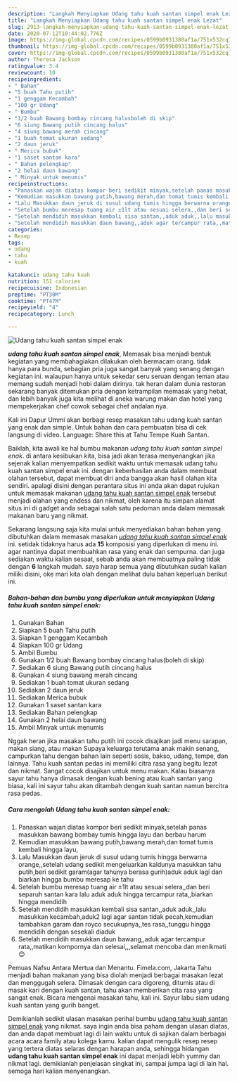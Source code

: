```yaml
---
description: "Langkah Menyiapkan Udang tahu kuah santan simpel enak Lezat"
title: "Langkah Menyiapkan Udang tahu kuah santan simpel enak Lezat"
slug: 2913-langkah-menyiapkan-udang-tahu-kuah-santan-simpel-enak-lezat
date: 2020-07-12T10:44:02.776Z
image: https://img-global.cpcdn.com/recipes/0599b0931380af1a/751x532cq70/udang-tahu-kuah-santan-simpel-enak-foto-resep-utama.jpg
thumbnail: https://img-global.cpcdn.com/recipes/0599b0931380af1a/751x532cq70/udang-tahu-kuah-santan-simpel-enak-foto-resep-utama.jpg
cover: https://img-global.cpcdn.com/recipes/0599b0931380af1a/751x532cq70/udang-tahu-kuah-santan-simpel-enak-foto-resep-utama.jpg
author: Theresa Jackson
ratingvalue: 3.4
reviewcount: 10
recipeingredient:
- " Bahan"
- "5 buah Tahu putih"
- "1 genggam Kecambah"
- "100 gr Udang"
- " Bumbu"
- "1/2 buah Bawang bombay cincang halusboleh di skip"
- "6 siung Bawang putih cincang halus"
- "4 siung bawang merah cincang"
- "1 buah tomat ukuran sedang"
- "2 daun jeruk"
- " Merica bubuk"
- "1 saset santan kara"
- " Bahan pelengkap"
- "2 helai daun bawang"
- " Minyak untuk menumis"
recipeinstructions:
- "Panaskan wajan diatas kompor beri sedikit minyak,setelah panas masukkan bawang bombay tumis hingga layu dan berbau harum"
- "Kemudian masukkan bawang putih,bawang merah,dan tomat tumis kembali hingga layu,"
- "Lalu Masukkan daun jeruk di susul udang tumis hingga berwarna orange,,setelah udang sedikit mengeluarkan kaldunya masukkan tahu putih,beri sedikit garam(agar tahunya berasa gurih)aduk aduk lagi dan biarkan hingga bumbu meresap ke tahu"
- "Setelah bumbu meresap tuang air ±1lt atau sesuai selera,,dan beri separuh santan kara lalu aduk aduk hingga tercampur rata,,biarkan hingga mendidih"
- "Setelah mendidih masukkan kembali sisa santan,,aduk aduk,,lalu masukkan kecambah,aduk2 lagi agar santan tidak pecah,kemudian tambahkan garam dan royco secukupnya,,tes rasa,,tunggu hingga mendidih dengan sesekali diaduk"
- "Setelah mendidih masukkan daun bawang,,aduk agar tercampur rata,,matikan kompornya dan selesai,,,selamat mencoba dan menikmati 😊"
categories:
- Resep
tags:
- udang
- tahu
- kuah

katakunci: udang tahu kuah 
nutrition: 151 calories
recipecuisine: Indonesian
preptime: "PT30M"
cooktime: "PT47M"
recipeyield: "4"
recipecategory: Lunch

---
```



![Udang tahu kuah santan simpel enak](https://img-global.cpcdn.com/recipes/0599b0931380af1a/751x532cq70/udang-tahu-kuah-santan-simpel-enak-foto-resep-utama.jpg)

<b><i>udang tahu kuah santan simpel enak</i></b>, Memasak bisa menjadi bentuk kegiatan yang membahagiakan dilakukan oleh bermacam orang. tidak hanya para bunda, sebagian pria juga sangat banyak yang senang dengan kegiatan ini. walaupun hanya untuk sekedar seru seruan dengan teman atau memang sudah menjadi hobi dalam dirinya. tak heran dalam dunia restoran sekarang banyak ditemukan pria dengan ketrampilan memasak yang hebat, dan lebih banyak juga kita melihat di aneka warung makan dan hotel yang mempekerjakan chef cowok sebagai chef andalan nya.

Kali ini Dapur Ummi akan berbagi resep masakan tahu udang kuah santan yang enak dan simple. Untuk bahan dan cara pembuatan bisa di cek langsung di video. Language: Share this at Tahu Tempe Kuah Santan.

Baiklah, kita awali ke hal bumbu makanan <i>udang tahu kuah santan simpel enak</i>. di antara kesibukan kita, bisa jadi akan terasa menyenangkan jika sejenak kalian menyempatkan sedikit waktu untuk memasak udang tahu kuah santan simpel enak ini. dengan keberhasilan anda dalam membuat olahan tersebut, dapat membuat diri anda bangga akan hasil olahan kita sendiri. apalagi disini dengan perantara situs ini anda akan dapat rujukan untuk memasak makanan <u>udang tahu kuah santan simpel enak</u> tersebut menjadi olahan yang endess dan nikmat, oleh karena itu simpan alamat situs ini di gadget anda sebagai salah satu pedoman anda dalam memasak makanan baru yang nikmat.


Sekarang langsung saja kita mulai untuk menyediakan bahan bahan yang dibutuhkan dalam memasak masakan <u><i>udang tahu kuah santan simpel enak</i></u> ini. setidak tidaknya harus ada <b>15</b> komposisi yang diperlukan di menu ini. agar nantinya dapat membuahkan rasa yang enak dan sempurna. dan juga sediakan waktu kalian sesaat, sebab anda akan membuatnya paling tidak dengan <b>6</b> langkah mudah. saya harap semua yang dibutuhkan sudah kalian miliki disini, oke mari kita olah dengan melihat dulu bahan keperluan berikut ini.

<!--inarticleads1-->

##### Bahan-bahan dan bumbu yang diperlukan untuk menyiapkan Udang tahu kuah santan simpel enak:

1. Gunakan  Bahan
1. Siapkan 5 buah Tahu putih
1. Siapkan 1 genggam Kecambah
1. Siapkan 100 gr Udang
1. Ambil  Bumbu
1. Gunakan 1/2 buah Bawang bombay cincang halus(boleh di skip)
1. Sediakan 6 siung Bawang putih cincang halus
1. Gunakan 4 siung bawang merah cincang
1. Sediakan 1 buah tomat ukuran sedang
1. Sediakan 2 daun jeruk
1. Sediakan  Merica bubuk
1. Gunakan 1 saset santan kara
1. Sediakan  Bahan pelengkap
1. Gunakan 2 helai daun bawang
1. Ambil  Minyak untuk menumis


Nggak heran jika masakan tahu putih ini cocok disajikan jadi menu sarapan, makan siang, atau makan Supaya keluarga terutama anak makin senang, campurkan tahu dengan bahan lain seperti sosis, bakso, udang, tempe, dan lainnya. Tahu kuah santan pedas ini memiliki citra rasa yang begitu lezat dan nikmat. Sangat cocok disajikan untuk menu makan. Kalau biasanya sayur tahu hanya dimasak dengan kuah bening atau kuah santan yang biasa, kali ini sayur tahu akan ditambah dengan kuah santan namun bercitra rasa pedas. 

<!--inarticleads2-->

##### Cara mengolah Udang tahu kuah santan simpel enak:

1. Panaskan wajan diatas kompor beri sedikit minyak,setelah panas masukkan bawang bombay tumis hingga layu dan berbau harum
1. Kemudian masukkan bawang putih,bawang merah,dan tomat tumis kembali hingga layu,
1. Lalu Masukkan daun jeruk di susul udang tumis hingga berwarna orange,,setelah udang sedikit mengeluarkan kaldunya masukkan tahu putih,beri sedikit garam(agar tahunya berasa gurih)aduk aduk lagi dan biarkan hingga bumbu meresap ke tahu
1. Setelah bumbu meresap tuang air ±1lt atau sesuai selera,,dan beri separuh santan kara lalu aduk aduk hingga tercampur rata,,biarkan hingga mendidih
1. Setelah mendidih masukkan kembali sisa santan,,aduk aduk,,lalu masukkan kecambah,aduk2 lagi agar santan tidak pecah,kemudian tambahkan garam dan royco secukupnya,,tes rasa,,tunggu hingga mendidih dengan sesekali diaduk
1. Setelah mendidih masukkan daun bawang,,aduk agar tercampur rata,,matikan kompornya dan selesai,,,selamat mencoba dan menikmati 😊


Pemuas Nafsu Antara Mertua dan Menantu. Fimela.com, Jakarta Tahu menjadi bahan makanan yang bisa diolah menjadi berbagai masakan lezat dan menggugah selera. Dimasak dengan cara digoreng, ditumis atau di masak kari dengan kuah santan, tahu akan memberikan cita rasa yang sangat enak. Bicara mengenai masakan tahu, kali ini. Sayur labu siam udang kuah santan yang gurih banget. 

Demikianlah sedikit ulasan masakan perihal bumbu <u>udang tahu kuah santan simpel enak</u> yang nikmat. saya ingin anda bisa paham dengan ulasan diatas, dan anda dapat membuat lagi di lain waktu untuk di sajikan dalam berbagai acara acara family atau kolega kamu. kalian dapat mengulik resep resep yang tertera diatas selaras dengan harapan anda, sehingga hidangan <b>udang tahu kuah santan simpel enak</b> ini dapat menjadi lebih yummy dan nikmat lagi. demikianlah penjelasan singkat ini, sampai jumpa lagi di lain hal. semoga hari kalian menyenangkan.
